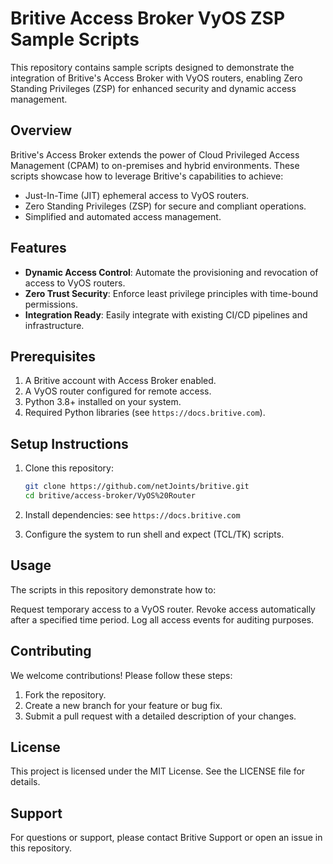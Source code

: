 # Britive Access Broker VyOS ZSP Sample Scripts

This repository contains sample scripts designed to demonstrate the integration of Britive's Access Broker with VyOS routers, enabling Zero Standing Privileges (ZSP) for enhanced security and dynamic access management.

## Overview

Britive's Access Broker extends the power of Cloud Privileged Access Management (CPAM) to on-premises and hybrid environments. These scripts showcase how to leverage Britive's capabilities to achieve:

- Just-In-Time (JIT) ephemeral access to VyOS routers.
- Zero Standing Privileges (ZSP) for secure and compliant operations.
- Simplified and automated access management.

## Features

- **Dynamic Access Control**: Automate the provisioning and revocation of access to VyOS routers.
- **Zero Trust Security**: Enforce least privilege principles with time-bound permissions.
- **Integration Ready**: Easily integrate with existing CI/CD pipelines and infrastructure.

## Prerequisites

1. A Britive account with Access Broker enabled.
2. A VyOS router configured for remote access.
3. Python 3.8+ installed on your system.
4. Required Python libraries (see `https://docs.britive.com`).

## Setup Instructions

1. Clone this repository:
   ```bash
   git clone https://github.com/netJoints/britive.git
   cd britive/access-broker/VyOS%20Router

2. Install dependencies:
see `https://docs.britive.com`

3. Configure the system to run shell and expect (TCL/TK) scripts.


## Usage
The scripts in this repository demonstrate how to:

Request temporary access to a VyOS router.
Revoke access automatically after a specified time period.
Log all access events for auditing purposes.

## Contributing
We welcome contributions! Please follow these steps:

1. Fork the repository.
2. Create a new branch for your feature or bug fix.
3. Submit a pull request with a detailed description of your changes.

## License
This project is licensed under the MIT License. See the LICENSE file for details.

## Support
For questions or support, please contact Britive Support or open an issue in this repository.
